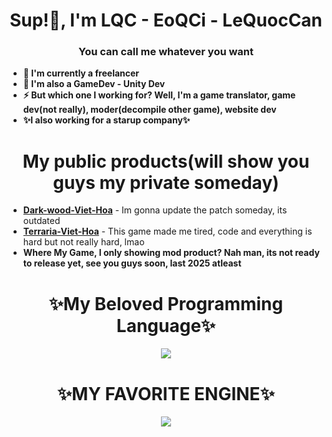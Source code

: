 <h1 align="center">Sup!👋, I'm LQC - EoQCi - LeQuocCan</h1>
<h3 align="center">You can call me whatever you want</h3>

- **🔭 I'm currently a freelancer**
- **🔭 I'm also a GameDev - Unity Dev**
- **⚡ But which one I working for? Well, I'm a game translator, game dev(not really), moder(decompile other game), website dev**
- **✨I also working for a starup company✨**

<h1 align="center">My public products(will show you guys my private someday)</h1>

- [**Dark-wood-Viet-Hoa**](https://www.facebook.com/photo/?fbid=257370306824160&set=a.174677478426777) - Im gonna update the patch someday, its outdated
- [**Terraria-Viet-Hoa**](https://steamcommunity.com/sharedfiles/filedetails/?id=3014659541) - This game made me tired, code and everything is hard but not really hard, lmao
- **Where My Game, I only showing mod product? Nah man, its not ready to release yet, see you guys soon, last 2025 atleast**



<h1 align="center">✨My Beloved Programming Language✨</h1>

<p align="center">
  <a href="https://skillicons.dev">
      <img src="https://skillicons.dev/icons?i=cs,cpp,php,nextjs,js,html,css," />
  </a>
</p>

<h1 align="center">✨MY FAVORITE ENGINE✨</h1>

<p align="center">
  <a href="https://skillicons.dev">
    <img src="https://skillicons.dev/icons?i=unity,unreal" />
  </a>
</p>
